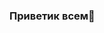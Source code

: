 ### Приветик всем🌚
<!--
**kurillweasnk/kurillweasnk** is a ✨ _special_ ✨ repository because its `README.md` (this file) appears on your GitHub profile.

Here are some ideas to get you started:

- 🔭 Сейчас я занимаюсь ЛонгПоллом ВКонтакте
- ⚡ Бегу как флэш от вируса
-->
<title>

### пользуюсь своим лп✌️

